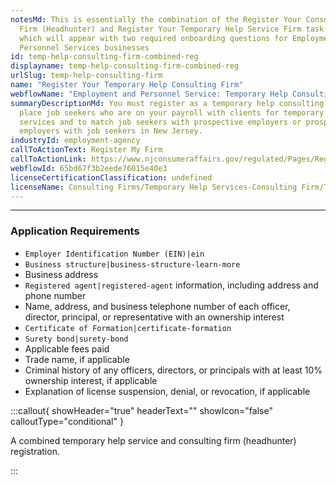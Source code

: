 ```yaml
---
notesMd: This is essentially the combination of the Register Your Consulting
  Firm (Headhunter) and Register Your Temporary Help Service Firm task screens,
  which will appear with two required onboarding questions for Employment and
  Personnel Services businesses
id: temp-help-consulting-firm-combined-reg
displayname: temp-help-consulting-firm-combined-reg
urlSlug: temp-help-consulting-firm
name: "Register Your Temporary Help Consulting Firm"
webflowName: "Employment and Personnel Service: Temporary Help Consulting Firm"
summaryDescriptionMd: You must register as a temporary help consulting firm to
  place job seekers who are on your payroll with clients for temporary help
  services and to match job seekers with prospective employers or prospective
  employers with job seekers in New Jersey.
industryId: employment-agency
callToActionText: Register My Firm
callToActionLink: https://www.njconsumeraffairs.gov/regulated/Pages/Regulated-Business-Online-Registration.aspx
webflowId: 65bd67f3b2eede76015e40e3
licenseCertificationClassification: undefined
licenseName: Consulting Firms/Temporary Help Services-Consulting Firm/Temporary Help Service
---
```


---

### Application Requirements

- `Employer Identification Number (EIN)|ein`
- `Business structure|business-structure-learn-more`
- Business address
- `Registered agent|registered-agent` information, including address and phone number
- Name, address, and business telephone number of each officer, director, principal, or representative with an ownership interest
- `Certificate of Formation|certificate-formation`
- `Surety bond|surety-bond`
- Applicable fees paid
- Trade name, if applicable
- Criminal history of any officers, directors, or principals with at least 10% ownership interest, if applicable
- Explanation of license suspension, denial, or revocation, if applicable

:::callout{ showHeader="true" headerText="" showIcon="false" calloutType="conditional" }

A combined temporary help service and consulting firm (headhunter) registration.

:::
